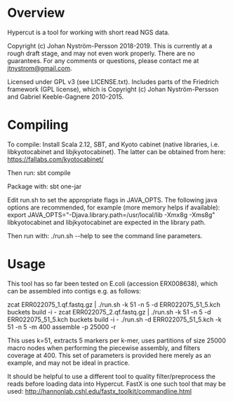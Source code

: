 # Overview

Hypercut is a tool for working with short read NGS data.

Copyright (c) Johan Nyström-Persson 2018-2019.
This is currently at a rough draft stage, and may not even work properly. There are no guarantees. 
For any comments or questions, please contact me at jtnystrom@gmail.com.

Licensed under GPL v3 (see LICENSE.txt). 
Includes parts of the Friedrich framework (GPL license), which is Copyright (c) 
Johan Nyström-Persson and Gabriel Keeble-Gagnere 2010-2015.

# Compiling

To compile:
Install Scala 2.12, SBT, and Kyoto cabinet (native libraries, i.e. libkyotocabinet and 
libjkyotocabinet). The latter can be obtained from here: https://fallabs.com/kyotocabinet/

Then run: sbt compile

Package with: sbt one-jar

Edit run.sh to set the appropriate flags in JAVA_OPTS.
The following java options are recommended, for example (more memory helps if available): 
export JAVA_OPTS="-Djava.library.path=/usr/local/lib -Xmx8g -Xms8g"
libkyotocabinet and libjkyotocabinet are expected in the library path.

Then run with: 
./run.sh --help
to see the command line parameters.

# Usage

This tool has so far been tested on E.coli (accession ERX008638),
which can be assembled into contigs e.g. as follows:

zcat ERR022075_1.qf.fastq.gz | ./run.sh -k 51 -n 5 -d ERR022075_51_5.kch buckets build -i -
zcat ERR022075_2.qf.fastq.gz | ./run.sh -k 51 -n 5 -d ERR022075_51_5.kch buckets build -i -
./run.sh -d ERR022075_51_5.kch -k 51 -n 5 -m 400  assemble -p 25000 -r              

This uses k=51, extracts 5 markers per k-mer, uses partitions of size 25000 macro nodes when 
performing the piecewise assembly, and filters coverage at 400.
This set of parameters is provided here merely as an example, and may not be ideal in practice.

It should be helpful to use a different tool to quality filter/preprocess the reads before loading data into
Hypercut. FastX is one such tool that may be used: http://hannonlab.cshl.edu/fastx_toolkit/commandline.html
